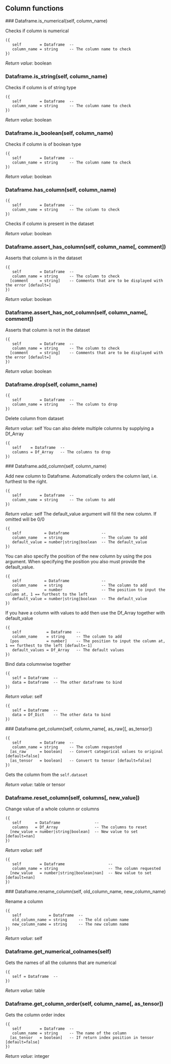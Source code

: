 
## Column functions

<a name="Dataframe.is_numerical">
### Dataframe.is_numerical(self, column_name)

Checks if column is numerical

```
({
   self        = Dataframe  -- 
   column_name = string     -- The column name to check
})
```

_Return value_: boolean
<a name="Dataframe.is_string">
### Dataframe.is_string(self, column_name)

Checks if column is of string type

```
({
   self        = Dataframe  -- 
   column_name = string     -- The column name to check
})
```

_Return value_: boolean
<a name="Dataframe.is_boolean">
### Dataframe.is_boolean(self, column_name)

Checks if column is of boolean type

```
({
   self        = Dataframe  -- 
   column_name = string     -- The column name to check
})
```

_Return value_: boolean
<a name="Dataframe.has_column">
### Dataframe.has_column(self, column_name)

```
({
   self        = Dataframe  -- 
   column_name = string     -- The column to check
})
```

Checks if column is present in the dataset

_Return value_: boolean
<a name="Dataframe.assert_has_column">
### Dataframe.assert_has_column(self, column_name[, comment])

Asserts that column is in the dataset

```
({
   self        = Dataframe  -- 
   column_name = string     -- The column to check
  [comment     = string]    -- Comments that are to be displayed with the error [default=]
})
```


_Return value_: boolean
<a name="Dataframe.assert_has_not_column">
### Dataframe.assert_has_not_column(self, column_name[, comment])

Asserts that column is not in the dataset

```
({
   self        = Dataframe  -- 
   column_name = string     -- The column to check
  [comment     = string]    -- Comments that are to be displayed with the error [default=]
})
```


_Return value_: boolean
<a name="Dataframe.drop">
### Dataframe.drop(self, column_name)

```
({
   self        = Dataframe  -- 
   column_name = string     -- The column to drop
})
```

Delete column from dataset

_Return value_: self
You can also delete multiple columns by supplying a Df_Array

```
({
   self    = Dataframe  -- 
   columns = Df_Array   -- The columns to drop
})
```
<a name="Dataframe.add_column">
### Dataframe.add_column(self, column_name)

Add new column to Dataframe. Automatically orders the column last, i.e. furthest to
the right.

```
({
   self        = Dataframe  -- 
   column_name = string     -- The column to add
})
```

_Return value_: self
The default_value argument will fill the new column. If omitted will be 0/0

```
({
   self          = Dataframe              -- 
   column_name   = string                 -- The column to add
   default_value = number|string|boolean  -- The default_value
})
```
You can also specify the position of the new column by using the pos argument. When
specifying the position you also must provide the default_value.

```
({
   self          = Dataframe              -- 
   column_name   = string                 -- The column to add
   pos           = number                 -- The position to input the column at, 1 == furthest to the left
   default_value = number|string|boolean  -- The default_value
})
```
If you have a column with values to add then use the Df_Array together with
default_value

```
({
   self           = Dataframe  -- 
   column_name    = string     -- The column to add
  [pos            = number]    -- The position to input the column at, 1 == furthest to the left [default=-1]
   default_values = Df_Array   -- The default values
})
```

Bind data columnwise together

```
({
   self = Dataframe  -- 
   data = Dataframe  -- The other dataframe to bind
})
```

_Return value_: self

```
({
   self = Dataframe  -- 
   data = Df_Dict    -- The other data to bind
})
```

<a name="Dataframe.get_column">
### Dataframe.get_column(self, column_name[, as_raw][, as_tensor])

```
({
   self        = Dataframe  -- 
   column_name = string     -- The column requested
  [as_raw      = boolean]   -- Convert categorical values to original [default=false]
  [as_tensor   = boolean]   -- Convert to tensor [default=false]
})
```

Gets the column from the `self.dataset`

_Return value_: table or tensor
<a name="Dataframe.reset_column">
### Dataframe.reset_column(self, columns[, new_value])

Change value of a whole column or columns

```
({
   self      = Dataframe               -- 
   columns   = Df_Array                -- The columns to reset
  [new_value = number|string|boolean]  -- New value to set [default=nan]
})
```

_Return value_: self

```
({
   self        = Dataframe                   -- 
   column_name = string                      -- The column requested
  [new_value   = number|string|boolean|nan]  -- New value to set [default=nan]
})
```

<a name="Dataframe.rename_column">
### Dataframe.rename_column(self, old_column_name, new_column_name)

Rename a column

```
({
   self            = Dataframe  -- 
   old_column_name = string     -- The old column name
   new_column_name = string     -- The new column name
})
```

_Return value_: self
<a name="Dataframe.get_numerical_colnames">
### Dataframe.get_numerical_colnames(self)

Gets the names of all the columns that are numerical

```
({
   self = Dataframe  -- 
})
```

_Return value_: table
<a name="Dataframe.get_column_order">
### Dataframe.get_column_order(self, column_name[, as_tensor])

Gets the column order index

```
({
   self        = Dataframe  -- 
   column_name = string     -- The name of the column
  [as_tensor   = boolean]   -- If return index position in tensor [default=false]
})
```

_Return value_: integer
